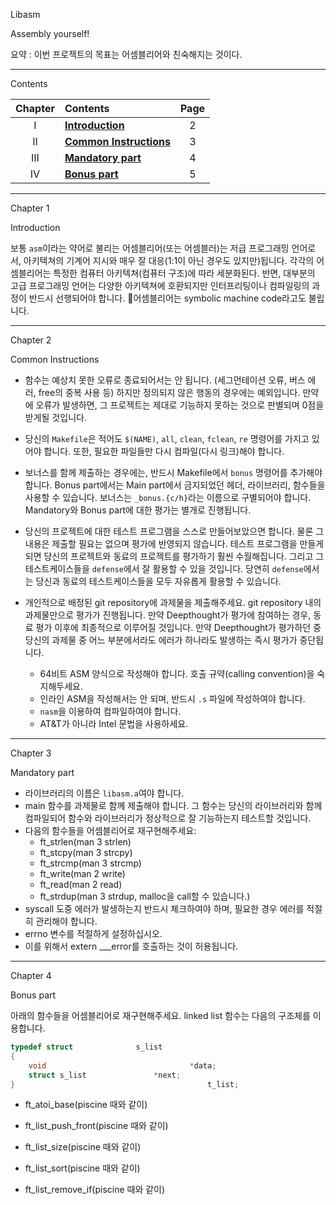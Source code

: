 Libasm

Assembly yourself!



요약 : 이번 프로젝트의 목표는 어셈블리어와 친숙해지는 것이다. 



---
Contents

| Chapter | Contents | Page |
|:---:|:---|:---:|
| I | [__Introduction__]() | 2 |
| II | [__Common Instructions__]() | 3 |
| III | [__Mandatory part__]() |  4 |
| IV | [__Bonus part__]() |  5 |



---





Chapter 1

Introduction

보통 `asm`이라는 약어로 불리는 어셈블리어(또는 어셈블러)는 저급 프로그래밍 언어로서, 아키텍쳐의 기계어 지시와 매우 잘 대응(1:1이 아닌 경우도 있지만)됩니다. 각각의 어셈블리어는 특정한 컴퓨터 아키텍쳐(컴퓨터 구조)에 따라 세분화된다. 반면, 대부분의 고급 프로그래밍 언어는 다양한 아키텍쳐에 호환되지만 인터프리팅이나 컴파일링의 과정이 반드시 선행되어야 합니다. 어셈블리어는 symbolic machine code라고도 불립니다. 



---



Chapter 2

Common Instructions

* 함수는 예상치 못한 오류로 종료되어서는 안 됩니다. (세그먼테이션 오류, 버스 에러, free의 중복 사용 등) 하지만 정의되지 않은 행동의 경우에는 예외입니다. 만약에 오류가 발생하면, 그 프로젝트는 제대로 기능하지 못하는 것으로 판별되며 0점을 받게될 것입니다. 
* 당신의 `Makefile`은 적어도 `$(NAME)`, `all`, `clean`, `fclean`, `re` 명령어를 가지고 있어야 합니다. 또한, 필요한 파일들만 다시 컴파일(다시 링크)해야 합니다. 
* 보너스를 함께 제출하는 경우에는, 반드시 Makefile에서 `bonus` 명령어를 추가해야 합니다. Bonus part에서는 Main part에서 금지되었던 헤더, 라이브러리, 함수들을 사용할 수 있습니다. 보너스는 `_bonus.{c/h}`라는 이름으로 구별되어야 합니다. Mandatory와 Bonus part에 대한 평가는 별개로 진행됩니다. 

* 당신의 프로젝트에 대한 테스트 프로그램을 스스로 만들어보았으면 합니다. 물론 그 내용은 제출할 필요는 없으며 평가에 반영되지 않습니다. 테스트 프로그램을 만들게 되면 당신의 프로젝트와 동료의 프로젝트를 평가하기 훨씬 수월해집니다. 그리고 그 테스트케이스들을 `defense`에서 잘 활용할 수 있을 것입니다. 당연히 `defense`에서는 당신과 동료의 테스트케이스들을 모두 자유롭게 활용할 수 있습니다. 

* 개인적으로 배정된 git repository에 과제물을 제출해주세요. git repository 내의 과제물만으로 평가가 진행됩니다. 만약 Deepthought가 평가에 참여하는 경우, 동료 평가 이후에 최종적으로 이루어질 것입니다. 만약 Deepthought가 평가하던 중 당신의 과제물 중 어느 부분에서라도 에러가 하나라도 발생하는 즉시 평가가 중단됩니다. 

  * 64비트 ASM 양식으로 작성해야 합니다. 호출 규약(calling convention)을 숙지해두세요. 
  * 인라인 ASM을 작성해서는 안 되며, 반드시 `.s` 파일에 작성하여야 합니다. 
  * `nasm`을 이용하여 컴파일하여야 합니다. 
  * AT&T가 아니라 Intel 문법을 사용하세요. 

  

---



Chapter 3

Mandatory part

* 라이브러리의 이름은 `libasm.a`여야 합니다. 
* main 함수를 과제물로 함께 제출해야 합니다. 그 함수는 당신의 라이브러리와 함께 컴파일되어 함수와 라이브러리가 정상적으로 잘 기능하는지 테스트할 것입니다. 
* 다음의 함수들을 어셈블리어로 재구현해주세요:
  * ft_strlen(man 3 strlen)
  * ft_stcpy(man 3 strcpy)
  * ft_strcmp(man 3 strcmp)
  * ft_write(man 2 write)
  * ft_read(man 2 read)
  * ft_strdup(man 3 strdup, malloc을 call할 수 있습니다.)
* syscall 도중 에러가 발생하는지 반드시 체크하여야 하며, 필요한 경우 에러를 적절히 관리해야 합니다. 
* errno 변수를 적절하게 설정하십시오. 
* 이를 위해서 extern ___error를 호출하는 것이 허용됩니다. 



---



Chapter 4

Bonus part

아래의 함수들을 어셈블리어로 재구현해주세요. linked list 함수는 다음의 구조체를 이용합니다. 



```C
typedef struct				s_list
{
	void								*data;
	struct s_list				*next;
}											t_list;
```



* ft_atoi_base(piscine 때와 같이)
* ft_list_push_front(piscine 때와 같이)

* ft_list_size(piscine 때와 같이)
* ft_list_sort(piscine 때와 같이)
* ft_list_remove_if(piscine 때와 같이)
